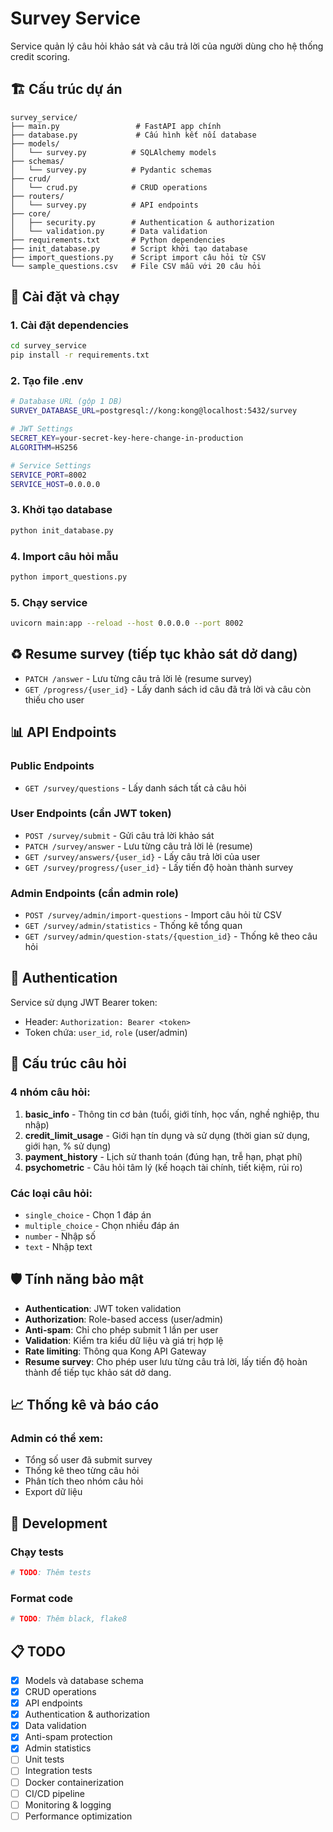 # Survey Service

Service quản lý câu hỏi khảo sát và câu trả lời của người dùng cho hệ thống credit scoring.

## 🏗️ Cấu trúc dự án

```
survey_service/
├── main.py                 # FastAPI app chính
├── database.py             # Cấu hình kết nối database
├── models/
│   └── survey.py          # SQLAlchemy models
├── schemas/
│   └── survey.py          # Pydantic schemas
├── crud/
│   └── crud.py            # CRUD operations
├── routers/
│   └── survey.py          # API endpoints
├── core/
│   ├── security.py        # Authentication & authorization
│   └── validation.py      # Data validation
├── requirements.txt       # Python dependencies
├── init_database.py       # Script khởi tạo database
├── import_questions.py    # Script import câu hỏi từ CSV
└── sample_questions.csv   # File CSV mẫu với 20 câu hỏi
```

## 🚀 Cài đặt và chạy

### 1. Cài đặt dependencies
```bash
cd survey_service
pip install -r requirements.txt
```

### 2. Tạo file .env
```bash
# Database URL (gộp 1 DB)
SURVEY_DATABASE_URL=postgresql://kong:kong@localhost:5432/survey

# JWT Settings
SECRET_KEY=your-secret-key-here-change-in-production
ALGORITHM=HS256

# Service Settings
SERVICE_PORT=8002
SERVICE_HOST=0.0.0.0
```

### 3. Khởi tạo database
```bash
python init_database.py
```

### 4. Import câu hỏi mẫu
```bash
python import_questions.py
```

### 5. Chạy service
```bash
uvicorn main:app --reload --host 0.0.0.0 --port 8002
```

## ♻️ Resume survey (tiếp tục khảo sát dở dang)

- `PATCH /answer` - Lưu từng câu trả lời lẻ (resume survey)
- `GET /progress/{user_id}` - Lấy danh sách id câu đã trả lời và câu còn thiếu cho user

## 📊 API Endpoints

### Public Endpoints
- `GET /survey/questions` - Lấy danh sách tất cả câu hỏi

### User Endpoints (cần JWT token)
- `POST /survey/submit` - Gửi câu trả lời khảo sát
- `PATCH /survey/answer` - Lưu từng câu trả lời lẻ (resume)
- `GET /survey/answers/{user_id}` - Lấy câu trả lời của user
- `GET /survey/progress/{user_id}` - Lấy tiến độ hoàn thành survey

### Admin Endpoints (cần admin role)
- `POST /survey/admin/import-questions` - Import câu hỏi từ CSV
- `GET /survey/admin/statistics` - Thống kê tổng quan
- `GET /survey/admin/question-stats/{question_id}` - Thống kê theo câu hỏi

## 🔐 Authentication

Service sử dụng JWT Bearer token:
- Header: `Authorization: Bearer <token>`
- Token chứa: `user_id`, `role` (user/admin)

## 📝 Cấu trúc câu hỏi

### 4 nhóm câu hỏi:
1. **basic_info** - Thông tin cơ bản (tuổi, giới tính, học vấn, nghề nghiệp, thu nhập)
2. **credit_limit_usage** - Giới hạn tín dụng và sử dụng (thời gian sử dụng, giới hạn, % sử dụng)
3. **payment_history** - Lịch sử thanh toán (đúng hạn, trễ hạn, phạt phí)
4. **psychometric** - Câu hỏi tâm lý (kế hoạch tài chính, tiết kiệm, rủi ro)

### Các loại câu hỏi:
- `single_choice` - Chọn 1 đáp án
- `multiple_choice` - Chọn nhiều đáp án
- `number` - Nhập số
- `text` - Nhập text

## 🛡️ Tính năng bảo mật

- **Authentication**: JWT token validation
- **Authorization**: Role-based access (user/admin)
- **Anti-spam**: Chỉ cho phép submit 1 lần per user
- **Validation**: Kiểm tra kiểu dữ liệu và giá trị hợp lệ
- **Rate limiting**: Thông qua Kong API Gateway
- **Resume survey**: Cho phép user lưu từng câu trả lời, lấy tiến độ hoàn thành để tiếp tục khảo sát dở dang.

## 📈 Thống kê và báo cáo

### Admin có thể xem:
- Tổng số user đã submit survey
- Thống kê theo từng câu hỏi
- Phân tích theo nhóm câu hỏi
- Export dữ liệu

## 🔧 Development

### Chạy tests
```bash
# TODO: Thêm tests
```

### Format code
```bash
# TODO: Thêm black, flake8
```

## 📋 TODO

- [x] Models và database schema
- [x] CRUD operations
- [x] API endpoints
- [x] Authentication & authorization
- [x] Data validation
- [x] Anti-spam protection
- [x] Admin statistics
- [ ] Unit tests
- [ ] Integration tests
- [ ] Docker containerization
- [ ] CI/CD pipeline
- [ ] Monitoring & logging
- [ ] Performance optimization 